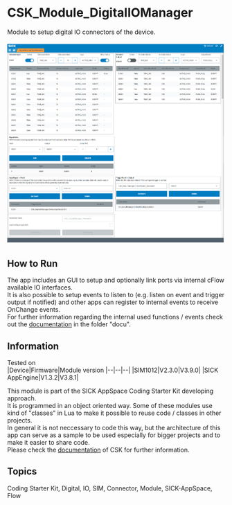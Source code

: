 # CSK_Module_DigitalIOManager

Module to setup digital IO connectors of the device.  

![](./docu/media/UI_Screenshot.png)

## How to Run

The app includes an GUI to setup and optionally link ports via internal cFlow available IO interfaces.  
It is also possible to setup events to listen to (e.g. listen on event and trigger output if notified) and other apps can register to internal events to receive OnChange events.  
For further information regarding the internal used functions / events check out the [documentation](https://raw.githack.com/SICKAppSpaceCodingStarterKit/CSK_Module_DigitalIOManager/main/docu/CSK_Module_DigitalIOManager.html) in the folder "docu".

## Information

Tested on  
|Device|Firmware|Module version
|--|--|--|
|SIM1012|V2.3.0|V3.9.0|
|SICK AppEngine|V1.3.2|V3.8.1|

This module is part of the SICK AppSpace Coding Starter Kit developing approach.  
It is programmed in an object oriented way. Some of these modules use kind of "classes" in Lua to make it possible to reuse code / classes in other projects.  
In general it is not neccessary to code this way, but the architecture of this app can serve as a sample to be used especially for bigger projects and to make it easier to share code.  
Please check the [documentation](https://github.com/SICKAppSpaceCodingStarterKit/.github/blob/main/docu/SICKAppSpaceCodingStarterKit_Documentation.md) of CSK for further information.  

## Topics

Coding Starter Kit, Digital, IO, SIM, Connector, Module, SICK-AppSpace, Flow
